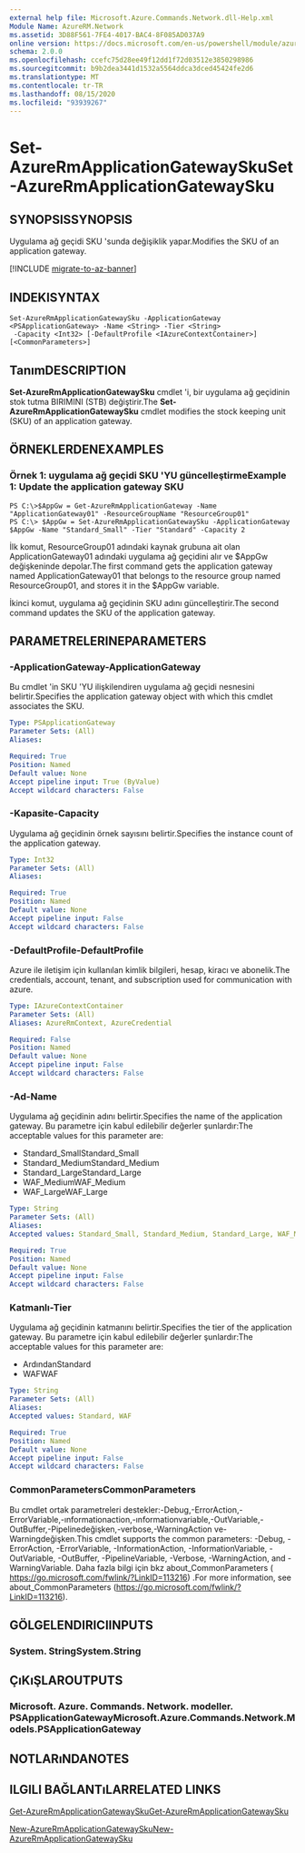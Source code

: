 ```yaml
---
external help file: Microsoft.Azure.Commands.Network.dll-Help.xml
Module Name: AzureRM.Network
ms.assetid: 3D88F561-7FE4-4017-BAC4-8F085AD037A9
online version: https://docs.microsoft.com/en-us/powershell/module/azurerm.network/set-azurermapplicationgatewaysku
schema: 2.0.0
ms.openlocfilehash: ccefc75d28ee49f12dd1f72d03512e3850298986
ms.sourcegitcommit: b9b2dea3441d1532a5564ddca3dced45424fe2d6
ms.translationtype: MT
ms.contentlocale: tr-TR
ms.lasthandoff: 08/15/2020
ms.locfileid: "93939267"
---
```

# <span data-ttu-id="c36e0-101">Set-AzureRmApplicationGatewaySku</span><span class="sxs-lookup"><span data-stu-id="c36e0-101">Set-AzureRmApplicationGatewaySku</span></span>

## <span data-ttu-id="c36e0-102">SYNOPSIS</span><span class="sxs-lookup"><span data-stu-id="c36e0-102">SYNOPSIS</span></span>
<span data-ttu-id="c36e0-103">Uygulama ağ geçidi SKU 'sunda değişiklik yapar.</span><span class="sxs-lookup"><span data-stu-id="c36e0-103">Modifies the SKU of an application gateway.</span></span>

[!INCLUDE [migrate-to-az-banner](../../includes/migrate-to-az-banner.md)]

## <span data-ttu-id="c36e0-104">INDEKI</span><span class="sxs-lookup"><span data-stu-id="c36e0-104">SYNTAX</span></span>

```
Set-AzureRmApplicationGatewaySku -ApplicationGateway <PSApplicationGateway> -Name <String> -Tier <String>
 -Capacity <Int32> [-DefaultProfile <IAzureContextContainer>] [<CommonParameters>]
```

## <span data-ttu-id="c36e0-105">Tanım</span><span class="sxs-lookup"><span data-stu-id="c36e0-105">DESCRIPTION</span></span>
<span data-ttu-id="c36e0-106">**Set-AzureRmApplicationGatewaySku** cmdlet 'i, bir uygulama ağ geçidinin stok tutma BIRIMINI (STB) değiştirir.</span><span class="sxs-lookup"><span data-stu-id="c36e0-106">The **Set-AzureRmApplicationGatewaySku** cmdlet modifies the stock keeping unit (SKU) of an application gateway.</span></span>

## <span data-ttu-id="c36e0-107">ÖRNEKLERDEN</span><span class="sxs-lookup"><span data-stu-id="c36e0-107">EXAMPLES</span></span>

### <span data-ttu-id="c36e0-108">Örnek 1: uygulama ağ geçidi SKU 'YU güncelleştirme</span><span class="sxs-lookup"><span data-stu-id="c36e0-108">Example 1: Update the application gateway SKU</span></span>
```
PS C:\>$AppGw = Get-AzureRmApplicationGateway -Name "ApplicationGateway01" -ResourceGroupName "ResourceGroup01"
PS C:\> $AppGw = Set-AzureRmApplicationGatewaySku -ApplicationGateway $AppGw -Name "Standard_Small" -Tier "Standard" -Capacity 2
```

<span data-ttu-id="c36e0-109">İlk komut, ResourceGroup01 adındaki kaynak grubuna ait olan ApplicationGateway01 adındaki uygulama ağ geçidini alır ve $AppGw değişkeninde depolar.</span><span class="sxs-lookup"><span data-stu-id="c36e0-109">The first command gets the application gateway named ApplicationGateway01 that belongs to the resource group named ResourceGroup01, and stores it in the $AppGw variable.</span></span>

<span data-ttu-id="c36e0-110">İkinci komut, uygulama ağ geçidinin SKU adını güncelleştirir.</span><span class="sxs-lookup"><span data-stu-id="c36e0-110">The second command updates the SKU of the application gateway.</span></span>

## <span data-ttu-id="c36e0-111">PARAMETRELERINE</span><span class="sxs-lookup"><span data-stu-id="c36e0-111">PARAMETERS</span></span>

### <span data-ttu-id="c36e0-112">-ApplicationGateway</span><span class="sxs-lookup"><span data-stu-id="c36e0-112">-ApplicationGateway</span></span>
<span data-ttu-id="c36e0-113">Bu cmdlet 'in SKU 'YU ilişkilendiren uygulama ağ geçidi nesnesini belirtir.</span><span class="sxs-lookup"><span data-stu-id="c36e0-113">Specifies the application gateway object with which this cmdlet associates the SKU.</span></span>

```yaml
Type: PSApplicationGateway
Parameter Sets: (All)
Aliases: 

Required: True
Position: Named
Default value: None
Accept pipeline input: True (ByValue)
Accept wildcard characters: False
```

### <span data-ttu-id="c36e0-114">-Kapasite</span><span class="sxs-lookup"><span data-stu-id="c36e0-114">-Capacity</span></span>
<span data-ttu-id="c36e0-115">Uygulama ağ geçidinin örnek sayısını belirtir.</span><span class="sxs-lookup"><span data-stu-id="c36e0-115">Specifies the instance count of the application gateway.</span></span>

```yaml
Type: Int32
Parameter Sets: (All)
Aliases: 

Required: True
Position: Named
Default value: None
Accept pipeline input: False
Accept wildcard characters: False
```

### <span data-ttu-id="c36e0-116">-DefaultProfile</span><span class="sxs-lookup"><span data-stu-id="c36e0-116">-DefaultProfile</span></span>
<span data-ttu-id="c36e0-117">Azure ile iletişim için kullanılan kimlik bilgileri, hesap, kiracı ve abonelik.</span><span class="sxs-lookup"><span data-stu-id="c36e0-117">The credentials, account, tenant, and subscription used for communication with azure.</span></span>

```yaml
Type: IAzureContextContainer
Parameter Sets: (All)
Aliases: AzureRmContext, AzureCredential

Required: False
Position: Named
Default value: None
Accept pipeline input: False
Accept wildcard characters: False
```

### <span data-ttu-id="c36e0-118">-Ad</span><span class="sxs-lookup"><span data-stu-id="c36e0-118">-Name</span></span>
<span data-ttu-id="c36e0-119">Uygulama ağ geçidinin adını belirtir.</span><span class="sxs-lookup"><span data-stu-id="c36e0-119">Specifies the name of the application gateway.</span></span>
<span data-ttu-id="c36e0-120">Bu parametre için kabul edilebilir değerler şunlardır:</span><span class="sxs-lookup"><span data-stu-id="c36e0-120">The acceptable values for this parameter are:</span></span>

- <span data-ttu-id="c36e0-121">Standard_Small</span><span class="sxs-lookup"><span data-stu-id="c36e0-121">Standard_Small</span></span>
- <span data-ttu-id="c36e0-122">Standard_Medium</span><span class="sxs-lookup"><span data-stu-id="c36e0-122">Standard_Medium</span></span>
- <span data-ttu-id="c36e0-123">Standard_Large</span><span class="sxs-lookup"><span data-stu-id="c36e0-123">Standard_Large</span></span>
- <span data-ttu-id="c36e0-124">WAF_Medium</span><span class="sxs-lookup"><span data-stu-id="c36e0-124">WAF_Medium</span></span>
- <span data-ttu-id="c36e0-125">WAF_Large</span><span class="sxs-lookup"><span data-stu-id="c36e0-125">WAF_Large</span></span>

```yaml
Type: String
Parameter Sets: (All)
Aliases: 
Accepted values: Standard_Small, Standard_Medium, Standard_Large, WAF_Medium, WAF_Large

Required: True
Position: Named
Default value: None
Accept pipeline input: False
Accept wildcard characters: False
```

### <span data-ttu-id="c36e0-126">Katmanlı</span><span class="sxs-lookup"><span data-stu-id="c36e0-126">-Tier</span></span>
<span data-ttu-id="c36e0-127">Uygulama ağ geçidinin katmanını belirtir.</span><span class="sxs-lookup"><span data-stu-id="c36e0-127">Specifies the tier of the application gateway.</span></span>
<span data-ttu-id="c36e0-128">Bu parametre için kabul edilebilir değerler şunlardır:</span><span class="sxs-lookup"><span data-stu-id="c36e0-128">The acceptable values for this parameter are:</span></span>

- <span data-ttu-id="c36e0-129">Ardından</span><span class="sxs-lookup"><span data-stu-id="c36e0-129">Standard</span></span>
- <span data-ttu-id="c36e0-130">WAF</span><span class="sxs-lookup"><span data-stu-id="c36e0-130">WAF</span></span>

```yaml
Type: String
Parameter Sets: (All)
Aliases: 
Accepted values: Standard, WAF

Required: True
Position: Named
Default value: None
Accept pipeline input: False
Accept wildcard characters: False
```

### <span data-ttu-id="c36e0-131">CommonParameters</span><span class="sxs-lookup"><span data-stu-id="c36e0-131">CommonParameters</span></span>
<span data-ttu-id="c36e0-132">Bu cmdlet ortak parametreleri destekler:-Debug,-ErrorAction,-ErrorVariable,-ınformationaction,-ınformationvariable,-OutVariable,-OutBuffer,-Pipelinedeğişken,-verbose,-WarningAction ve-Warningdeğişken.</span><span class="sxs-lookup"><span data-stu-id="c36e0-132">This cmdlet supports the common parameters: -Debug, -ErrorAction, -ErrorVariable, -InformationAction, -InformationVariable, -OutVariable, -OutBuffer, -PipelineVariable, -Verbose, -WarningAction, and -WarningVariable.</span></span> <span data-ttu-id="c36e0-133">Daha fazla bilgi için bkz about_CommonParameters ( https://go.microsoft.com/fwlink/?LinkID=113216) .</span><span class="sxs-lookup"><span data-stu-id="c36e0-133">For more information, see about_CommonParameters (https://go.microsoft.com/fwlink/?LinkID=113216).</span></span>

## <span data-ttu-id="c36e0-134">GÖLGELENDIRICI</span><span class="sxs-lookup"><span data-stu-id="c36e0-134">INPUTS</span></span>

### <span data-ttu-id="c36e0-135">System. String</span><span class="sxs-lookup"><span data-stu-id="c36e0-135">System.String</span></span>

## <span data-ttu-id="c36e0-136">ÇıKıŞLAR</span><span class="sxs-lookup"><span data-stu-id="c36e0-136">OUTPUTS</span></span>

### <span data-ttu-id="c36e0-137">Microsoft. Azure. Commands. Network. modeller. PSApplicationGateway</span><span class="sxs-lookup"><span data-stu-id="c36e0-137">Microsoft.Azure.Commands.Network.Models.PSApplicationGateway</span></span>

## <span data-ttu-id="c36e0-138">NOTLARıNDA</span><span class="sxs-lookup"><span data-stu-id="c36e0-138">NOTES</span></span>

## <span data-ttu-id="c36e0-139">ILGILI BAĞLANTıLAR</span><span class="sxs-lookup"><span data-stu-id="c36e0-139">RELATED LINKS</span></span>

[<span data-ttu-id="c36e0-140">Get-AzureRmApplicationGatewaySku</span><span class="sxs-lookup"><span data-stu-id="c36e0-140">Get-AzureRmApplicationGatewaySku</span></span>](./Get-AzureRmApplicationGatewaySku.md)

[<span data-ttu-id="c36e0-141">New-AzureRmApplicationGatewaySku</span><span class="sxs-lookup"><span data-stu-id="c36e0-141">New-AzureRmApplicationGatewaySku</span></span>](./New-AzureRmApplicationGatewaySku.md)



